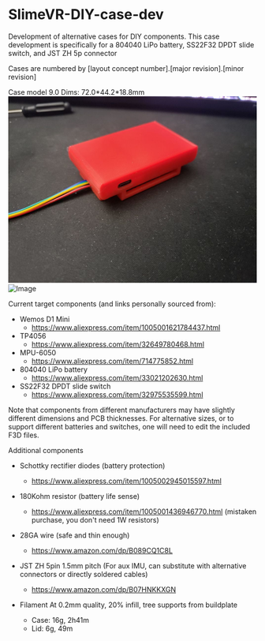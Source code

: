# SlimeVR-DIY-case-dev
Development of alternative cases for DIY components.
This case development is specifically for a 804040 LiPo battery, SS22F32 DPDT slide switch, and JST ZH 5p connector

Cases are numbered by [layout concept number].[major revision].[minor revision]

Case model 9.0
  Dims: 72.0\*44.2\*18.8mm
![Image](https://github.com/Sketch56/SlimeVR-DIY-case-dev/blob/06c3cc5c6c8da82cac7aaef6484ed5e536fc3b83/images/case%209.0.6%201.jpg)
![Image](https://github.com/Sketch56/SlimeVR-DIY-case-dev/blob/06c3cc5c6c8da82cac7aaef6484ed5e536fc3b83/images/case%209.0.6%20interior%202.jpg)

Current target components (and links personally sourced from):
 - Wemos D1 Mini
   - https://www.aliexpress.com/item/1005001621784437.html
 - TP4056
   - https://www.aliexpress.com/item/32649780468.html
 - MPU-6050
   - https://www.aliexpress.com/item/714775852.html
 - 804040 LiPo battery
   - https://www.aliexpress.com/item/33021202630.html
 - SS22F32 DPDT slide switch
   - https://www.aliexpress.com/item/32975535599.html

Note that components from different manufacturers may have slightly different dimensions and PCB thicknesses.
For alternative sizes, or to support different batteries and switches, one will need to edit the included F3D files.

Additional components
 - Schottky rectifier diodes (battery protection)
   - https://www.aliexpress.com/item/1005002945015597.html 
 - 180Kohm resistor (battery life sense)
   - https://www.aliexpress.com/item/1005001436946770.html (mistaken purchase, you don't need 1W resistors)
 - 28GA wire (safe and thin enough)
   - https://www.amazon.com/dp/B089CQ1C8L
 - JST ZH 5pin 1.5mm pitch (For aux IMU, can substitute with alternative connectors or directly soldered cables)
   - https://www.amazon.com/dp/B07HNKKXGN

 - Filament
   At 0.2mm quality, 20% infill, tree supports from buildplate
   - Case: 16g, 2h41m
   - Lid: 6g, 49m
